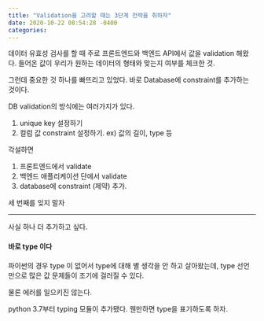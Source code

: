 ```yaml
---
title: "Validation을 고려할 때는 3단계 전략을 취하자"
date: 2020-10-22 08:54:28 -0400
categories: 
---
```

 
데이터 유효성 검사를 할 때 주로 프론트엔드와 백엔드 API에서 값을 validation 해왔다. 들어온 값이  우리가 원하는 데이터의 형태와 맞는지 여부를 체크한 것.  

그런데 중요한 것 하나를 빠뜨리고 있었다. 바로 Database에 constraint를 추가하는 것이다. 

DB validation의 방식에는 여러가지가 있다. 

1. unique key 설정하기 
2. 컬럼 값 constraint 설정하기. ex) 값의 길이, type 등 
 


각설하면 
1. 프론트엔드에서 validate
2. 백엔드 애플리케이션 단에서 validate
3. database에 constraint (제약) 추가. 

세 번째를 잊지 말자 


<hr>

사실 하나 더 추가하고 싶다. 

#### 바로 type 이다 

파이썬의 경우 type 이 없어서 type에 대해 별 생각을 안 하고 살아왔는데, type 선언만으로 많은 값 문제들이 조기에 걸러질 수 있다. 
 
물론 에러를 일으키진 않는다. 

python 3.7부터 typing 모듈이 추가됐다. 웬만하면 type을 표기하도록 하자. 
